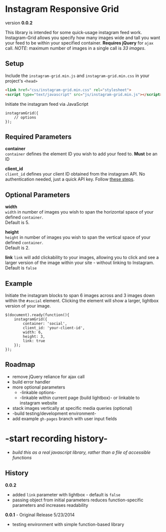 Instagram Responsive Grid
=========================

version **0.0.2**

This library is intended for some quick-usage instagram feed work. Instagram-Grid allows you specify how many images wide and tall you want your feed to be within your specified container. **Requires jQuery** for `ajax` call. *NOTE*: maximum number of images in a single call is *33 images*.

## Setup

Include the `instagram-grid.min.js` and `instagram-grid.min.css` in your project's `<head>`

```HTML
<link href="css/instagram-grid.min.css" rel="stylesheet">
<script type="text/javascript" src="js/instagram-grid.min.js"></script>
```

Initiate the instagram feed via JavaScript

```JS
instagramGrid({
	// options
});
```

## Required Parameters

**container**   
`container` defines the element ID you wish to add your feed to. **Must** be an ID

**client_id**   
`client_id` defines your client ID obtained from the instagram API. No authentication needed, just a quick API key. Follow [these steps](https://github.com/svmatthews/instagram-access-token-generation).

## Optional Parameters

**width**   
`width` in number of images you wish to span the horizontal space of your defined `container`.   
Default is 5.

**height**   
`height` in number of images you wish to span the vertical space of your defined `container`.   
Default is 2.

**link**
`link` will add clickability to your images, allowing you to click and see a larger version of the image within your site - without linking to Instagram.   
Default is `false`

## Example

Initiate the instagram blocks to span 6 images across and 3 images down within the `#social` element. Clicking the element will show a larger, lightbox version of your image.

```JS
$(document).ready(function(){
	instagramGrid({
		container: 'social',
		client_id: 'your-client-id',
		width: 6,
		height: 3,
		link: true
	});
});
```

## Roadmap

* remove jQuery reliance for ajax call
* build error handler
* more optional parameters
	* -linkable options-
	* -linkable within current page (build lightbox)- or linkable to instagram website
* stack images vertically at specific media queries (optional)
* -build testing/development environment-
* add example `gh-pages` branch with user input fields
# -start recording history-
* *build this as a real javascript library, rather than a file of accessible functions*

## History

**0.0.2**

* added `link` parameter with lightbox - default is `false`
* passing object from initial parameters reduces function-specific parameters and increases readability

**0.0.1** - Original Release 5/23/2014

* testing environment with simple function-based library